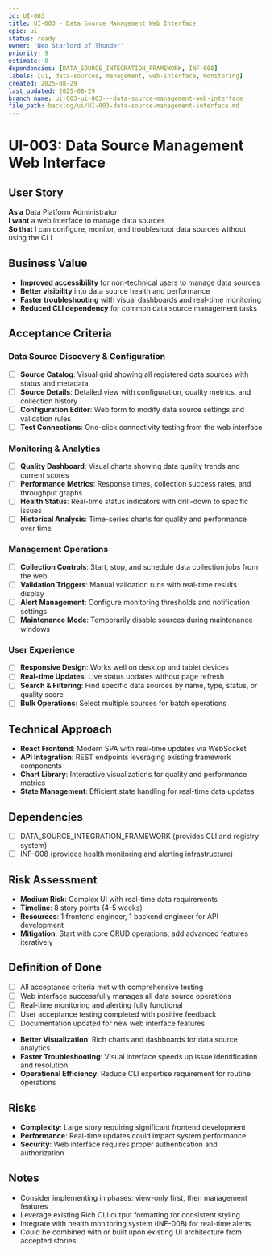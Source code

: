 ```yaml
---
id: UI-003
title: UI-003 - Data Source Management Web Interface
epic: ui
status: ready
owner: 'Neo Starlord of Thunder'
priority: 9
estimate: 8
dependencies: [DATA_SOURCE_INTEGRATION_FRAMEWORK, INF-008]
labels: [ui, data-sources, management, web-interface, monitoring]
created: 2025-08-29
last_updated: 2025-08-29
branch_name: ui-003-ui-003---data-source-management-web-interface
file_path: backlog/ui/UI-003-data-source-management-interface.md
---
```


# UI-003: Data Source Management Web Interface

## User Story
**As a** Data Platform Administrator  
**I want** a web interface to manage data sources  
**So that** I can configure, monitor, and troubleshoot data sources without using the CLI

## Business Value
- **Improved accessibility** for non-technical users to manage data sources
- **Better visibility** into data source health and performance
- **Faster troubleshooting** with visual dashboards and real-time monitoring
- **Reduced CLI dependency** for common data source management tasks

## Acceptance Criteria

### Data Source Discovery & Configuration
- [ ] **Source Catalog**: Visual grid showing all registered data sources with status and metadata
- [ ] **Source Details**: Detailed view with configuration, quality metrics, and collection history
- [ ] **Configuration Editor**: Web form to modify data source settings and validation rules
- [ ] **Test Connections**: One-click connectivity testing from the web interface

### Monitoring & Analytics
- [ ] **Quality Dashboard**: Visual charts showing data quality trends and current scores
- [ ] **Performance Metrics**: Response times, collection success rates, and throughput graphs
- [ ] **Health Status**: Real-time status indicators with drill-down to specific issues
- [ ] **Historical Analysis**: Time-series charts for quality and performance over time

### Management Operations
- [ ] **Collection Controls**: Start, stop, and schedule data collection jobs from the web
- [ ] **Validation Triggers**: Manual validation runs with real-time results display
- [ ] **Alert Management**: Configure monitoring thresholds and notification settings
- [ ] **Maintenance Mode**: Temporarily disable sources during maintenance windows

### User Experience
- [ ] **Responsive Design**: Works well on desktop and tablet devices
- [ ] **Real-time Updates**: Live status updates without page refresh
- [ ] **Search & Filtering**: Find specific data sources by name, type, status, or quality score
- [ ] **Bulk Operations**: Select multiple sources for batch operations

## Technical Approach
- **React Frontend**: Modern SPA with real-time updates via WebSocket
- **API Integration**: REST endpoints leveraging existing framework components
- **Chart Library**: Interactive visualizations for quality and performance metrics
- **State Management**: Efficient state handling for real-time data updates

## Dependencies
- [ ] DATA_SOURCE_INTEGRATION_FRAMEWORK (provides CLI and registry system)
- [ ] INF-008 (provides health monitoring and alerting infrastructure)

## Risk Assessment
- **Medium Risk**: Complex UI with real-time data requirements
- **Timeline**: 8 story points (4-5 weeks)
- **Resources**: 1 frontend engineer, 1 backend engineer for API development
- **Mitigation**: Start with core CRUD operations, add advanced features iteratively

## Definition of Done
- [ ] All acceptance criteria met with comprehensive testing
- [ ] Web interface successfully manages all data source operations
- [ ] Real-time monitoring and alerting fully functional
- [ ] User acceptance testing completed with positive feedback
- [ ] Documentation updated for new web interface features
- **Better Visualization**: Rich charts and dashboards for data source analytics
- **Faster Troubleshooting**: Visual interface speeds up issue identification and resolution
- **Operational Efficiency**: Reduce CLI expertise requirement for routine operations

## Risks
- **Complexity**: Large story requiring significant frontend development
- **Performance**: Real-time updates could impact system performance
- **Security**: Web interface requires proper authentication and authorization

## Notes
- Consider implementing in phases: view-only first, then management features
- Leverage existing Rich CLI output formatting for consistent styling
- Integrate with health monitoring system (INF-008) for real-time alerts
- Could be combined with or built upon existing UI architecture from accepted stories
